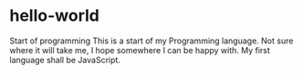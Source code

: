 # hello-world
Start of programming 
This is a start of my Programming language. Not sure where it will take me, I hope somewhere I can be happy with. 
My first language shall be JavaScript. 
